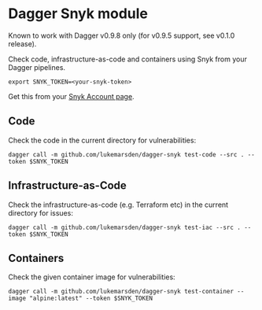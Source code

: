 # Dagger Snyk module

Known to work with Dagger v0.9.8 only (for v0.9.5 support, see v0.1.0 release).

Check code, infrastructure-as-code and containers using Snyk from your Dagger pipelines.

```
export SNYK_TOKEN=<your-snyk-token>
```

Get this from your [Snyk Account page](https://app.snyk.io/account).


## Code

Check the code in the current directory for vulnerabilities:

```
dagger call -m github.com/lukemarsden/dagger-snyk test-code --src . --token $SNYK_TOKEN
```


## Infrastructure-as-Code

Check the infrastructure-as-code (e.g. Terraform etc) in the current directory for issues:

```
dagger call -m github.com/lukemarsden/dagger-snyk test-iac --src . --token $SNYK_TOKEN
```


## Containers

Check the given container image for vulnerabilities:

```
dagger call -m github.com/lukemarsden/dagger-snyk test-container --image "alpine:latest" --token $SNYK_TOKEN
```